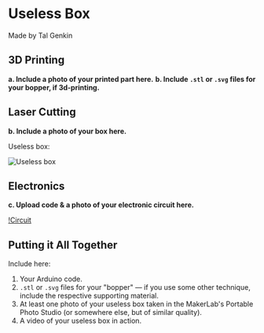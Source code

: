 # Useless Box

Made by Tal Genkin

## 3D Printing

**a. Include a photo of your printed part here.**
**b. Include `.stl` or `.svg` files for your bopper, if 3d-printing.**

## Laser Cutting

**b. Include a photo of your box here.**

Useless box: 

![Useless box](Useless-box.JPG)

## Electronics

**c. Upload code & a photo of your electronic circuit here.**

[!Circuit](Motor-button.JPG)

## Putting it All Together

Include here:
1. Your Arduino code.
1. `.stl` or `.svg` files for your "bopper" — if you use some other technique, include the respective supporting material.
1. At least one photo of your useless box taken in the MakerLab's Portable Photo Studio (or somewhere else, but of similar quality).
1. A video of your useless box in action.
